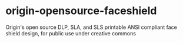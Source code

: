 # origin-opensource-faceshield
Origin's open source DLP, SLA, and SLS printable ANSI compliant face shield design, for public use under creative commons
